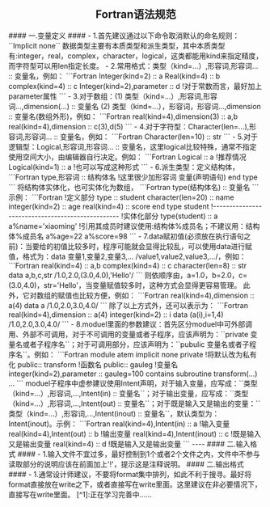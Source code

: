 <h2 align=center> Fortran语法规范 </h2>
#### 一.变量定义 ####
- 1.首先建议通过以下命令取消默认的命名规则：
``Implicit none``
数据类型主要有本质类型和派生类型，其中本质类型有:integer，real，complex，character，logical，这类都能用kind来指定精度，而字符型可以用len指定长度。
- 2.常用格式：类型（kind=...）,形容词,形容词... :: 变量名，例如：
```Fortran
Integer(kind=2) :: a
Real(kind=4) :: b
complex(kind=4) :: c
Integer(kind=2),parameter :: d !对于常数而言，最好加上parameter属性
```
- 3.对于数组：(1) 类型（kind=...）,形容词,形容词...,dimension(...) :: 变量名
   (2) 类型（kind=...），形容词，形容词...,dimension :: 变量名(数组外形)，例如：
```Fortran
real(kind=4),dimension(3) :: a,b
real(kind=4),dimension :: c(3),d(5)
```
- 4.对于字符型：Character(len=...),形容词,形容词... :: 变量名，例如：
```Fortran
Character(len=10) :: str
```
- 5.对于逻辑型：Logical,形容词,形容词... :: 变量名，这里logical比较特殊，通常不指定使用空间大小，由编辑器自行决定。例如：
```Fortran
Logical :: a  !推荐情况
Logical(kind=1) :: a   !也可以写成这种形式
```
- 6.派生类型：定义结构体，
```Fortran
type,形容词 :: 结构体名      !这里很少加形容词
    变量(声明语句)
end type
```
将结构体实体化，也可实体化为数组，
```Fortran
type(结构体名) :: 变量名
```
示例：
```Fortran
!定义部分
type :: student
    character(len=20) :: name
    integer(kind=2) :: age
    real(kind=4) :: score
end type student
!-------------------------------------------------
!实体化部分
type(student) :: a
a%name='xiaoming'   !引用其成员时建议使用:结构体%成员名；不建议用：结构体%成员名
a%age=22
a%score=98
```
- 7.data赋初值(必须放在执行语句之前)：当要给的初值比较多时，程序可能就会显得比较乱，可以使用data进行赋值，格式为：data 变量1,变量2,变量3,... /value1,value2,value3,.../，例如：
```Fortran
real(kind=4) :: a,b
complex(kind=4) :: c
character(len=8) :: str
data a,b,c,str /1.0,2.0,(3.0,4.0),'Hello'/
```
则依顺序由，a=1.0，b=2.0，c=(3.0,4.0)，str='Hello'，当变量赋值较多时，这种方式会显得更容易管理。
此外，它对数组的赋值也比较方便，例如：
```Fortran
real(kind=4),dimension :: a(4)
data a /1.0,2.0,3.0,4.0/
```
除了以上方式外，还可以表示为：
```Fortran
real(kind=4),dimension :: a(4)
integer(kind=2) :: i
data (a(i),i=1,4) /1.0,2.0,3.0,4.0/
```
- 8.moduel里面的参数建议：首先区分moduel中可外部调用、外部不可调用，对于不可调用的变量或者子程序，应该声明为：``private 变量名或者子程序名``；对于可调用部分，应该声明为：``pubulic 变量名或者子程序名``。例如：
```Fortran
module atem
implicit none
private     !将默认改为私有化
public:: transform    !函数名
public:: gauleg     !变量名
integer(kind=2),parameter :: gauleg=100
contains
subroutine transform(...)
...
```
moduel子程序中虚参建议使用Intent声明，对于输入变量，应写成：``类型（kind=...）,形容词,...,Intent(in) :: 变量名``；对于输出变量，应写成：``类型（kind=...）,形容词,...,Intent(out) :: 变量名``；对于既是输入又是输出的变量：``类型（kind=...）,形容词,...,Intent(inout) :: 变量名``，默认类型为：Intent(inout)。示例：
```Fortran
real(kind=4),Intent(in) :: a     !输入变量
real(kind=4),Intent(out) :: b    !输出变量
real(kind=4),Intent(inout) :: c  !既是输入又是输出变量
real(kind=4) :: d                !既是输入又是输出变量
```
----
#### 二.输入格式 ####
- 1.输入文件不宜过多，最好控制到1个或者2个文件之内，文件中不参与读取部分的说明应该在前面加上'!'，提示这是注释说明。
#### 二.输出格式 ####
- 1.通常设计师建议，不要将format集中排列，如此不利于搜寻。最好将format直接放在write之下，或者直接写在write里面。这里建议在非必要情况下，直接写在write里面。
[^1]:正在学习完善中......